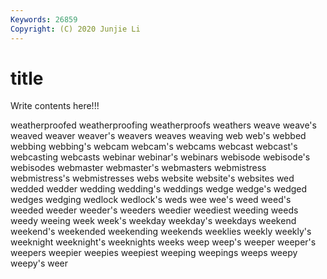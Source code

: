 ```yaml
---
Keywords: 26859
Copyright: (C) 2020 Junjie Li
---
```


# title

Write contents here!!!

weatherproofed 
weatherproofing 
weatherproofs 
weathers 
weave 
weave's 
weaved 
weaver 
weaver's 
weavers
weaves 
weaving 
web 
web's 
webbed 
webbing 
webbing's 
webcam 
webcam's 
webcams
webcast 
webcast's 
webcasting 
webcasts 
webinar 
webinar's 
webinars 
webisode 
webisode's 
webisodes
webmaster 
webmaster's 
webmasters 
webmistress 
webmistress's 
webmistresses 
webs 
website 
website's 
websites
wed 
wedded 
wedder 
wedding 
wedding's 
weddings 
wedge 
wedge's 
wedged 
wedges
wedging 
wedlock 
wedlock's 
weds 
wee 
wee's 
weed 
weed's 
weeded 
weeder
weeder's 
weeders 
weedier 
weediest 
weeding 
weeds 
weedy 
weeing 
week 
week's
weekday 
weekday's 
weekdays 
weekend 
weekend's 
weekended 
weekending 
weekends 
weeklies 
weekly
weekly's 
weeknight 
weeknight's 
weeknights 
weeks 
weep 
weep's 
weeper 
weeper's 
weepers
weepier 
weepies 
weepiest 
weeping 
weepings 
weeps 
weepy 
weepy's 
weer 
